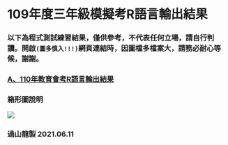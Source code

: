 # 109年度三年級模擬考R語言輸出結果

### 以下為程式測試練習結果，僅供參考，不代表任何立場，請自行判讀。開啟`(圖多慎入!!!)`網頁連結時，因圖檔多檔案大，請務必耐心等候，謝謝。

### [A、110年教育會考R語言輸出結果](https://tjjh.github.io/109ET/R109a05-ggplotly.RMD.html)

### 箱形圖說明
<img src="https://tjjh.github.io/109MT/001.png">

### 過山龍製 2021.06.11
